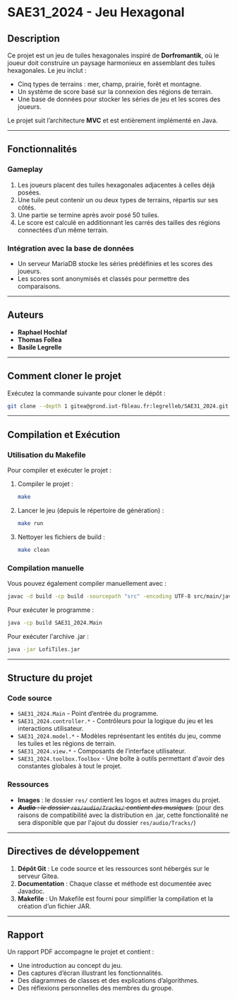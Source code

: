# SAE31_2024 - Jeu Hexagonal

## Description

Ce projet est un jeu de tuiles hexagonales inspiré de **Dorfromantik**, où le joueur doit construire un paysage harmonieux en assemblant des tuiles hexagonales. Le jeu inclut :

- Cinq types de terrains : mer, champ, prairie, forêt et montagne.
- Un système de score basé sur la connexion des régions de terrain.
- Une base de données pour stocker les séries de jeu et les scores des joueurs.

Le projet suit l’architecture **MVC** et est entièrement implémenté en Java.

---

## Fonctionnalités

### Gameplay

1. Les joueurs placent des tuiles hexagonales adjacentes à celles déjà posées.
2. Une tuile peut contenir un ou deux types de terrains, répartis sur ses côtés.
3. Une partie se termine après avoir posé 50 tuiles.
4. Le score est calculé en additionnant les carrés des tailles des régions connectées d’un même terrain.

### Intégration avec la base de données

- Un serveur MariaDB stocke les séries prédéfinies et les scores des joueurs.
- Les scores sont anonymisés et classés pour permettre des comparaisons.

---

## Auteurs

- **Raphael Hochlaf**
- **Thomas Follea**
- **Basile Legrelle**

---

## Comment cloner le projet

Exécutez la commande suivante pour cloner le dépôt :

```bash
git clone --depth 1 gitea@grond.iut-fbleau.fr:legrelleb/SAE31_2024.git
```

---

## Compilation et Exécution

### Utilisation du Makefile

Pour compiler et exécuter le projet :

1. Compiler le projet :
   ```bash
   make
   ```
2. Lancer le jeu (depuis le répertoire de génération) :
   ```bash
   make run
   ```
3. Nettoyer les fichiers de build :
   ```bash
   make clean
   ```

### Compilation manuelle

Vous pouvez également compiler manuellement avec :
```bash
javac -d build -cp build -sourcepath "src" -encoding UTF-8 src/main/java/SAE31_2024/Main.java
```
Pour exécuter le programme :
```bash
java -cp build SAE31_2024.Main
```
Pour exécuter l'archive .jar :
```bash
java -jar LofiTiles.jar
```

---

## Structure du projet

### Code source

- `SAE31_2024.Main` - Point d’entrée du programme.
- `SAE31_2024.controller.*` - Contrôleurs pour la logique du jeu et les interactions utilisateur.
- `SAE31_2024.model.*` - Modèles représentant les entités du jeu, comme les tuiles et les régions de terrain.
- `SAE31_2024.view.*` - Composants de l’interface utilisateur.
- `SAE31_2024.toolbox.Toolbox` - Une boîte à outils permettant d'avoir des constantes globales à tout le projet.

### Ressources

- **Images** : le dossier `res/` contient les logos et autres images du projet.
- _~~**Audio** : le dossier `res/audio/Tracks/` contient des musiques.~~_ (pour des raisons de compatibilité avec la distribution en .jar, cette fonctionalité ne sera disponible que par l'ajout du dossier `res/audio/Tracks/`)

---

## Directives de développement

1. **Dépôt Git** : Le code source et les ressources sont hébergés sur le serveur Gitea.
2. **Documentation** : Chaque classe et méthode est documentée avec Javadoc.
3. **Makefile** : Un Makefile est fourni pour simplifier la compilation et la création d’un fichier JAR.

---

## Rapport

Un rapport PDF accompagne le projet et contient :

- Une introduction au concept du jeu.
- Des captures d’écran illustrant les fonctionnalités.
- Des diagrammes de classes et des explications d’algorithmes.
- Des réflexions personnelles des membres du groupe.
